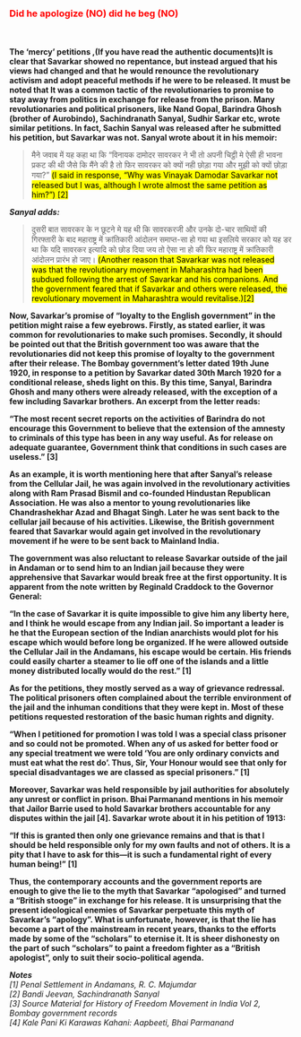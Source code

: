 ### <font color="red">Did he apologize (NO) did he beg (NO)</font>  
<br/><br/>
**The ‘mercy’ petitions ,(If you have read the authentic documents)It is clear that Savarkar showed no repentance, but instead argued that his views had changed and that he would renounce the revolutionary activism and adopt peaceful methods if he were to be released. It must be noted that It was a common tactic of the revolutionaries to promise to stay away from politics in exchange for release from the prison. Many revolutionaries and political prisoners, like Nand Gopal, Barindra Ghosh (brother of Aurobindo), Sachindranath Sanyal, Sudhir Sarkar etc, wrote similar petitions. In fact, Sachin Sanyal was released after he submitted his petition, but Savarkar was not. Sanyal wrote about it in his memoir:**  

> मैने जवाब में यह कहा था कि “विनायक दामोदर सावरकर ने भी तो अपनी चिट्ठी मे ऐसी ही भावना प्रकट की थी जैसे कि मैंने की है तो फिर सावरकर को क्यों नही छोड़ा गया और मुझी को क्यों छोड़ा गया?” <mark>(I said in response, “Why was Vinayak Damodar Savarkar not released but I was, although I wrote almost the same petition as him?”) [2]</mark>  


***Sanyal adds:***  

> दुसरी बात सावरकर के न छूटने मे यह थी कि सावरकरजी और उनके दो-चार साथियों की गिरफ्तारी के बाद महाराष्ट्र में क्रांतिकारी आंदोलन समाप्त-सा हो गया था इसलिये सरकार को यह डर था कि यदि सावरकर इत्यादि को छोड दिया जय तो ऐसा ना हो की फिर महाराष्ट्र में क्रांतिकारी आंदोलन प्रारंभ हो जाए। <mark>(Another reason that Savarkar was not released was that the revolutionary movement in Maharashtra had been subdued following the arrest of Savarkar and his companions. And the government feared that if Savarkar and others were released, the revolutionary movement in Maharashtra would revitalise.)[2]</mark>  


**Now, Savarkar’s promise of “loyalty to the English government” in the petition might raise a few eyebrows. Firstly, as stated earlier, it was common for revolutionaries to make such promises. Secondly, it should be pointed out that the British government too was aware that the revolutionaries did not keep this promise of loyalty to the government after their release. The Bombay government’s letter dated 19th June 1920, in response to a petition by Savarkar dated 30th March 1920 for a conditional release, sheds light on this. By this time, Sanyal, Barindra Ghosh and many others were already released, with the exception of a few including Savarkar brothers. An excerpt from the letter reads:**  

**“The most recent secret reports on the activities of Barindra do not encourage this Government to believe that the extension of the amnesty to criminals of this type has been in any way useful. As for release on adequate guarantee, Government think that conditions in such cases are useless.” [3]**  

**As an example, it is worth mentioning here that after Sanyal’s release from the Cellular Jail, he was again involved in the revolutionary activities along with Ram Prasad Bismil and co-founded Hindustan Republican Association. He was also a mentor to young revolutionaries like Chandrashekhar Azad and Bhagat Singh. Later he was sent back to the cellular jail because of his activities. Likewise, the British government feared that Savarkar would again get involved in the revolutionary movement if he were to be sent back to Mainland India.**  

**The government was also reluctant to release Savarkar outside of the jail in Andaman or to send him to an Indian jail because they were apprehensive that Savarkar would break free at the first opportunity. It is apparent from the note written by Reginald Craddock to the Governor General:**

**“In the case of Savarkar it is quite impossible to give him any liberty here, and I think he would escape from any Indian jail. So important a leader is he that the European section of the Indian anarchists would plot for his escape which would before long be organized. If he were allowed outside the Cellular Jail in the Andamans, his escape would be certain. His friends could easily charter a steamer to lie off one of the islands and a little money distributed locally would do the rest.” [1]**  

**As for the petitions, they mostly served as a way of grievance redressal. The political prisoners often complained about the terrible environment of the jail and the inhuman conditions that they were kept in. Most of these petitions requested restoration of the basic human rights and dignity.**  

**“When I petitioned for promotion I was told I was a special class prisoner and so could not be promoted. When any of us asked for better food or any special treatment we were told ‘You are only ordinary convicts and must eat what the rest do’. Thus, Sir, Your Honour would see that only for special disadvantages we are classed as special prisoners.” [1]**  

**Moreover, Savarkar was held responsible by jail authorities for absolutely any unrest or conflict in prison. Bhai Parmanand mentions in his memoir that Jailor Barrie used to hold Savarkar brothers accountable for any disputes within the jail [4]. Savarkar wrote about it in his petition of 1913:**  

**“If this is granted then only one grievance remains and that is that I should be held responsible only for my own faults and not of others. It is a pity that I have to ask for this—it is such a fundamental right of every human being!” [1]**  

**Thus, the contemporary accounts and the government reports are enough to give the lie to the myth that Savarkar “apologised” and turned a “British stooge” in exchange for his release. It is unsurprising that the present ideological enemies of Savarkar perpetuate this myth of Savarkar’s “apology”. What is unfortunate, however, is that the lie has become a part of the mainstream in recent years, thanks to the efforts made by some of the “scholars” to eternise it. It is sheer dishonesty on the part of such “scholars” to paint a freedom fighter as a “British apologist”, only to suit their socio-political agenda.**  

_**Notes**  
[1] Penal Settlement in Andamans, R. C. Majumdar  
[2] Bandi Jeevan, Sachindranath Sanyal  
[3] Source Material for History of Freedom   Movement in India Vol 2, Bombay government records  
[4] Kale Pani Ki Karawas Kahani: Aapbeeti, Bhai Parmanand_  

